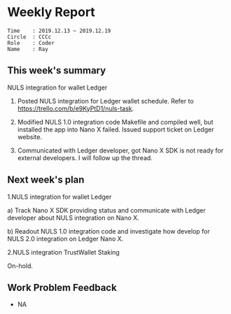 # Weekly Report 
```
Time    : 2019.12.13 ~ 2019.12.19
Circle  : CCCc
Role    : Coder
Name    : Ray
```
## This week's summary

NULS integration for wallet Ledger

1. Posted NULS integration for Ledger wallet schedule. Refer to https://trello.com/b/e9KyPtD1/nuls-task.

2. Modified NULS 1.0 integration code Makefile and compiled well, but installed the app into Nano X failed. Issued support ticket on Ledger website.

3. Communicated with Ledger developer, got Nano X SDK is not ready for external developers. I will follow up the thread.

## Next week's plan
1.NULS integration for wallet Ledger

a) Track Nano X SDK providing status and communicate with Ledger developer about NULS integration on Nano X.

b) Readout NULS 1.0 integration code and investigate how develop for NULS 2.0 integration on Ledger Nano X.

2.NULS integration TrustWallet Staking

On-hold.

## Work Problem Feedback

- NA
